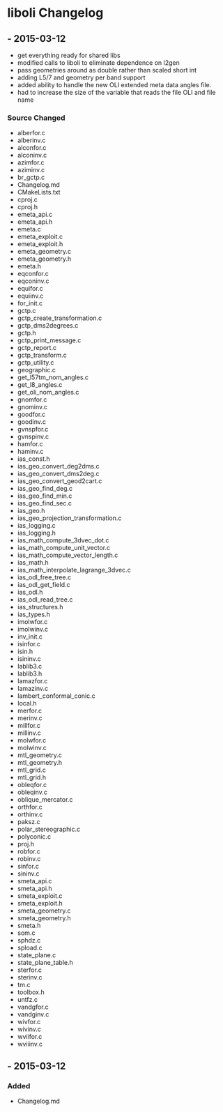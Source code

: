 
# liboli Changelog

## <VERSION> - 2015-03-12

 - get everything ready for shared libs
 - modified calls to liboli to eliminate dependence on l2gen
 - pass geometries around as double rather than scaled short int
 - adding L5/7 and geometry per band support
 - added ability to handle the new OLI extended meta data angles file.
 - had to increase the size of the variable that reads the file OLI and file name
  
### Source Changed

  * alberfor.c
  * alberinv.c
  * alconfor.c
  * alconinv.c
  * azimfor.c
  * aziminv.c
  * br_gctp.c
  * Changelog.md
  * CMakeLists.txt
  * cproj.c
  * cproj.h
  * emeta_api.c
  * emeta_api.h
  * emeta.c
  * emeta_exploit.c
  * emeta_exploit.h
  * emeta_geometry.c
  * emeta_geometry.h
  * emeta.h
  * eqconfor.c
  * eqconinv.c
  * equifor.c
  * equiinv.c
  * for_init.c
  * gctp.c
  * gctp_create_transformation.c
  * gctp_dms2degrees.c
  * gctp.h
  * gctp_print_message.c
  * gctp_report.c
  * gctp_transform.c
  * gctp_utility.c
  * geographic.c
  * get_l57tm_nom_angles.c
  * get_l8_angles.c
  * get_oli_nom_angles.c
  * gnomfor.c
  * gnominv.c
  * goodfor.c
  * goodinv.c
  * gvnspfor.c
  * gvnspinv.c
  * hamfor.c
  * haminv.c
  * ias_const.h
  * ias_geo_convert_deg2dms.c
  * ias_geo_convert_dms2deg.c
  * ias_geo_convert_geod2cart.c
  * ias_geo_find_deg.c
  * ias_geo_find_min.c
  * ias_geo_find_sec.c
  * ias_geo.h
  * ias_geo_projection_transformation.c
  * ias_logging.c
  * ias_logging.h
  * ias_math_compute_3dvec_dot.c
  * ias_math_compute_unit_vector.c
  * ias_math_compute_vector_length.c
  * ias_math.h
  * ias_math_interpolate_lagrange_3dvec.c
  * ias_odl_free_tree.c
  * ias_odl_get_field.c
  * ias_odl.h
  * ias_odl_read_tree.c
  * ias_structures.h
  * ias_types.h
  * imolwfor.c
  * imolwinv.c
  * inv_init.c
  * isinfor.c
  * isin.h
  * isininv.c
  * lablib3.c
  * lablib3.h
  * lamazfor.c
  * lamazinv.c
  * lambert_conformal_conic.c
  * local.h
  * merfor.c
  * merinv.c
  * millfor.c
  * millinv.c
  * molwfor.c
  * molwinv.c
  * mtl_geometry.c
  * mtl_geometry.h
  * mtl_grid.c
  * mtl_grid.h
  * obleqfor.c
  * obleqinv.c
  * oblique_mercator.c
  * orthfor.c
  * orthinv.c
  * paksz.c
  * polar_stereographic.c
  * polyconic.c
  * proj.h
  * robfor.c
  * robinv.c
  * sinfor.c
  * sininv.c
  * smeta_api.c
  * smeta_api.h
  * smeta_exploit.c
  * smeta_exploit.h
  * smeta_geometry.c
  * smeta_geometry.h
  * smeta.h
  * som.c
  * sphdz.c
  * spload.c
  * state_plane.c
  * state_plane_table.h
  * sterfor.c
  * sterinv.c
  * tm.c
  * toolbox.h
  * untfz.c
  * vandgfor.c
  * vandginv.c
  * wivfor.c
  * wivinv.c
  * wviifor.c
  * wviiinv.c

## <VERSION> - 2015-03-12
### Added
  * Changelog.md
